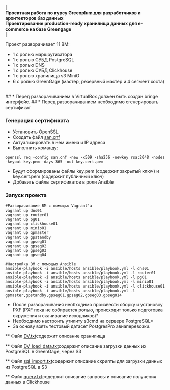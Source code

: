 | **<br/>Проектная работа по курсу Greenplum для разработчиков и архитекторов баз данных<br/>Проектирование production-ready хранилища данных для e-commerce на базе Greengage<br/>**|



Проект разворачивает 11 ВМ: 
  
  - 1 с ролью маршрутизатора
  - 1 с ролью СУБД PostgreSQL
  - 1 с ролью DNS
  - 1 с ролью СУБД Clickhouse
  - 1 с ролью хранилища s3 MiniO
  - 6 с ролью GreenGage (мастер, резервный мастер и 4 сегмент хоста)

<br/>
## * Перед разворачиванием в VirtualBox должен быть создан bringe интерфейс.
## * Перед разворачиванием необходимо сгенерировать сертификат
<br/>

### Генерация сертификата
* Установить OpenSSL
* Создать файл [san.cnf](san.cnf)
* Актуализировать в нем имена и IP адреса
* Выполнить команду:
```
openssl req -config san.cnf -new -x509 -sha256 -newkey rsa:2048 -nodes -keyout key.pem -days 365 -out key.cert.pem
```
* Будут сформированы файлы key.pem (содержит закрытый ключ) и key.cert.pem (содержит публичный ключ)
* Добавить файлы сертификатов в роли Ansible

### Запуск проекта
```
#Разворачивание ВМ с помощью Vagrant'а
vagrant up dns01
vagrant up router01
vagrant up pg01
vagrant up clickhouse01
vagrant up minio01
vagrant up gpmaster
vagrant up gpstandby
vagrant up gpseg01
vagrant up gpseg02
vagrant up gpseg03
vagrant up gpseg04

#Настройка ВМ с помощью Ansible
ansible-playbook -i ansible/hosts ansible/playbook.yml -l dns01
ansible-playbook -i ansible/hosts ansible/playbook.yml -l router01
ansible-playbook -i ansible/hosts ansible/playbook.yml -l pg01
ansible-playbook -i ansible/hosts ansible/playbook.yml -l minio01
ansible-playbook -i ansible/hosts ansible/playbook.yml -l clickhouse01
ansible-playbook -i ansible/hosts ansible/playbook.yml -l gpmaster,gpstandby,gpseg01,gpseg02,gpseg03,gpseg014
```

* После разворачивания необходимо произвести сборку и установку PXF (PXF пока не собирается ролью, происходит только подготовка окружения и скачивание исходников)* 
* Необходимо настроить утилиту s3cmd на сервере PostgreSQL* 
* За основу взять тестовый датасет PostgresPro авиаперевозки.


** Файл [DV.txt](DV.txt)содержит описание хранилища

** Файл [DV_load_data.txt](DV_load_data.txt)содержит описание загрузки данных их PostgreSQL в GreenGage, через S3

** Файл [sql_import.txt](sql_import.txt)содержит описание скрипты для загрузки данных из PostgreSQL в S3

** Файл [query.txt](query.txt)содержит описание запросы и описание получения данных в Clickhouse
